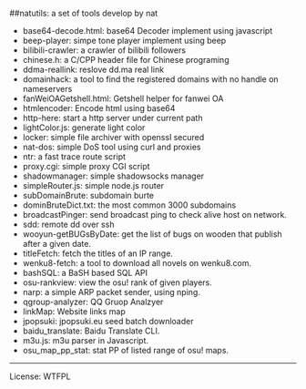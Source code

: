 ##natutils: a set of tools develop by nat

- base64-decode.html: base64 Decoder implement using javascript
- beep-player: simpe tone player implement using beep
- bilibili-crawler: a crawler of bilibili followers
- chinese.h: a C/CPP header file for Chinese programing
- ddma-reallink: reslove dd.ma real link
- domainhack: a tool to find the registered domains with no handle on nameservers
- fanWeiOAGetshell.html: Getshell helper for fanwei OA
- htmlencoder: Encode html using base64
- http-here: start a http server under current path
- lightColor.js: generate light color
- locker: simple file archiver with openssl secured
- nat-dos: simple DoS tool using curl and proxies
- ntr: a fast trace route script
- proxy.cgi: simple proxy CGI script
- shadowmanager: simple shadowsocks manager
- simpleRouter.js: simple node.js router
- subDomainBrute: subdomain burte
- dominBruteDict.txt: the most common 3000 subdomains
- broadcastPinger: send broadcast ping to check alive host on network.
- sdd: remote dd over ssh
- wooyun-getBUGsByDate: get the list of bugs on wooden that publish after a given date.
- titleFetch: fetch the titles of an IP range.
- wenku8-fetch: a tool to download all novels on wenku8.com.
- bashSQL: a BaSH based SQL API 
- osu-rankview: view the osu! rank of given players.
- narp: a simple ARP packet sender, using nping.
- qgroup-analyzer: QQ Gruop Analzyer
- linkMap: Website links map
- jpopsuki: jpopsuki.eu seed batch downloader
- baidu\_translate: Baidu Translate CLI.
- m3u.js: m3u parser in Javascript.
- osu\_map\_pp\_stat: stat PP of listed range of osu! maps.

---

License: WTFPL

